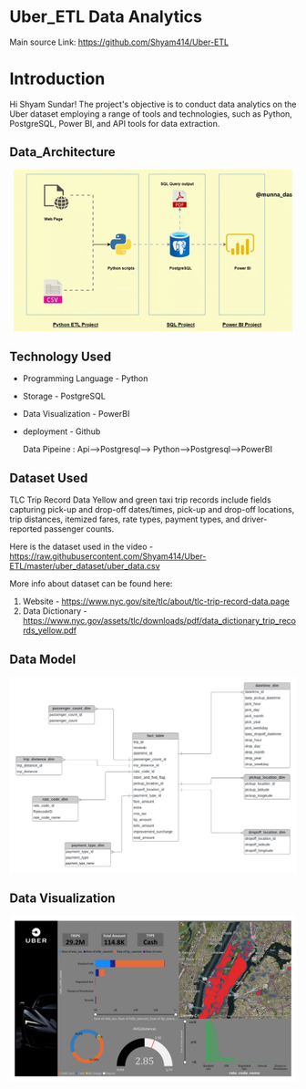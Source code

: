 
# Uber_ETL Data Analytics

Main source Link: https://github.com/Shyam414/Uber-ETL


# Introduction

Hi Shyam Sundar! The project's objective is to conduct data analytics on the Uber dataset employing a range of tools and technologies, such as Python, PostgreSQL, Power BI, and API tools for data extraction.

## Data_Architecture
<img src="architecture.gif">


## Technology Used
- Programming Language - Python
- Storage - PostgreSQL
- Data Visualization - PowerBI
- deployment - Github

  Data Pipeine : Api-->Postgresql--> Python-->Postgresql-->PowerBI

  
## Dataset Used
TLC Trip Record Data
Yellow and green taxi trip records include fields capturing pick-up and drop-off dates/times, pick-up and drop-off locations, trip distances, itemized fares, rate types, payment types, and driver-reported passenger counts. 

Here is the dataset used in the video - https://raw.githubusercontent.com/Shyam414/Uber-ETL/master/uber_dataset/uber_data.csv

More info about dataset can be found here:
1. Website - https://www.nyc.gov/site/tlc/about/tlc-trip-record-data.page
2. Data Dictionary - https://www.nyc.gov/assets/tlc/downloads/pdf/data_dictionary_trip_records_yellow.pdf


## Data Model
<img src="data_model.jpeg">

## Data Visualization

<img src="Uber_Dashboard_img/UBER_DashBoard.jpg">









